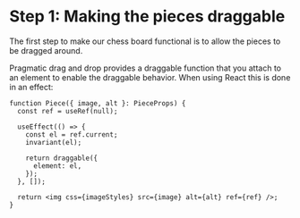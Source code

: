 # Step 1: Making the pieces draggable

The first step to make our chess board functional is to allow the pieces to be dragged around.

Pragmatic drag and drop provides a draggable function that you attach to an element to enable the draggable behavior. When using React this is done in an effect:

```tsx
function Piece({ image, alt }: PieceProps) {
  const ref = useRef(null);

  useEffect(() => {
    const el = ref.current;
    invariant(el);

    return draggable({
      element: el,
    });
  }, []);

  return <img css={imageStyles} src={image} alt={alt} ref={ref} />;
}
```
